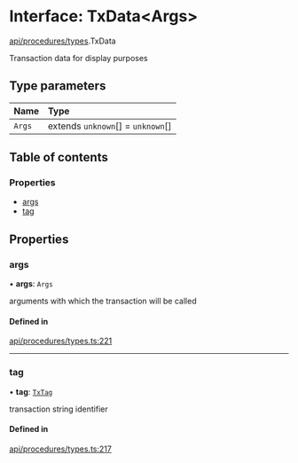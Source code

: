 # Interface: TxData\<Args\>

[api/procedures/types](../wiki/api.procedures.types).TxData

Transaction data for display purposes

## Type parameters

| Name | Type |
| :------ | :------ |
| `Args` | extends `unknown`[] = `unknown`[] |

## Table of contents

### Properties

- [args](../wiki/api.procedures.types.TxData#args)
- [tag](../wiki/api.procedures.types.TxData#tag)

## Properties

### args

• **args**: `Args`

arguments with which the transaction will be called

#### Defined in

[api/procedures/types.ts:221](https://github.com/PolymeshAssociation/polymesh-sdk/blob/fe2e6dd1/src/api/procedures/types.ts#L221)

___

### tag

• **tag**: [`TxTag`](../wiki/generated.types#txtag)

transaction string identifier

#### Defined in

[api/procedures/types.ts:217](https://github.com/PolymeshAssociation/polymesh-sdk/blob/fe2e6dd1/src/api/procedures/types.ts#L217)
